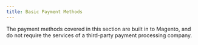 ```yaml
---
title: Basic Payment Methods
---
```



The payment methods covered in this section are built in to Magento, and do not require the services of a third-party payment processing company.
